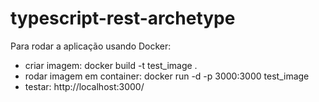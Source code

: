 # typescript-rest-archetype

Para rodar a aplicação usando Docker:

- criar imagem: docker build -t test_image .
- rodar imagem em container: docker run -d -p 3000:3000 test_image
- testar: http://localhost:3000/
